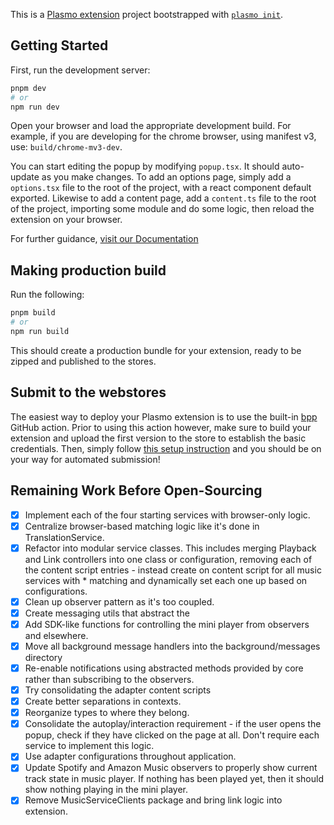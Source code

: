 This is a [Plasmo extension](https://docs.plasmo.com/) project bootstrapped with [`plasmo init`](https://www.npmjs.com/package/plasmo).

## Getting Started

First, run the development server:

```bash
pnpm dev
# or
npm run dev
```

Open your browser and load the appropriate development build. For example, if you are developing for the chrome browser, using manifest v3, use: `build/chrome-mv3-dev`.

You can start editing the popup by modifying `popup.tsx`. It should auto-update as you make changes. To add an options page, simply add a `options.tsx` file to the root of the project, with a react component default exported. Likewise to add a content page, add a `content.ts` file to the root of the project, importing some module and do some logic, then reload the extension on your browser.

For further guidance, [visit our Documentation](https://docs.plasmo.com/)

## Making production build

Run the following:

```bash
pnpm build
# or
npm run build
```

This should create a production bundle for your extension, ready to be zipped and published to the stores.

## Submit to the webstores

The easiest way to deploy your Plasmo extension is to use the built-in [bpp](https://bpp.browser.market) GitHub action. Prior to using this action however, make sure to build your extension and upload the first version to the store to establish the basic credentials. Then, simply follow [this setup instruction](https://docs.plasmo.com/framework/workflows/submit) and you should be on your way for automated submission!

## Remaining Work Before Open-Sourcing

- [x] Implement each of the four starting services with browser-only logic.
- [x] Centralize browser-based matching logic like it's done in TranslationService.
- [x] Refactor into modular service classes. This includes merging Playback and Link controllers into one class or configuration, removing each of the content script entries - instead create on content script for all music services with \* matching and dynamically set each one up based on configurations.
- [x] Clean up observer pattern as it's too coupled.
- [x] Create messaging utils that abstract the
- [x] Add SDK-like functions for controlling the mini player from observers and elsewhere.
- [x] Move all background message handlers into the background/messages directory
- [x] Re-enable notifications using abstracted methods provided by core rather than subscribing to the observers.
- [x] Try consolidating the adapter content scripts
- [x] Create better separations in contexts.
- [x] Reorganize types to where they belong.
- [x] Consolidate the autoplay/interaction requirement - if the user opens the popup, check if they have clicked on the page at all. Don't require each service to implement this logic.
- [x] Use adapter configurations throughout application.
- [x] Update Spotify and Amazon Music observers to properly show current track state in music player. If nothing has been played yet, then it should show nothing playing in the mini player.
- [x] Remove MusicServiceClients package and bring link logic into extension.
